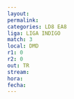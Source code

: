 ```yaml
---
layout: 
permalink: 
categories: LD8 EA8
liga: LIGA INDIGO
match: 3
local: DMD
r1: 0
r2: 0
out: TR
stream: 
hora: 
fecha:
---
```


